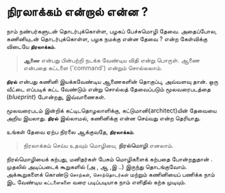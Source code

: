 # நிரலாக்கம் என்றால் என்ன ?

நாம் நண்பர்களுடன் தொடர்புக்கொள்ள, பழகப் பேச்சுமொழி தேவை. அதைப்போல, கணினியுடன் தொடர்புக்கொள்ள, பழக நமக்கு என்ன தேவை ? என்ற கேள்விக்கு விடையே **`நிரலாக்கம்`**. 

> **`ஆணை`**  என்பது பின்பற்றி நடக்க வேண்டிய விதி என்று பொருள். ஆணை என்பதை கட்டளை ('command') என்றும் சொல்லலாம்.

**`நிரல்`** என்பது கணினி இயக்கவேண்டிய ஆணைகளின் தொகுப்பு, அவ்வளவு தான். ஒரு வீட்டை எப்படிக் கட்ட வேண்டும் என்று சொல்லத் தேவைப்படும் மூலவரைபடத்தை (*blueprint*) போன்றது, இவ்வாணைகள். 

மூலவரைபடம் இன்றிக் கட்டிடதொழலாளிக்கு, கட்டுமானி(architect)யின் தேவையை அறிய இயலாது. **`நிரல்`** இல்லாமல், கணினிக்கு என்ன செய்வது என்ற தெரியாது. 

உங்கள் தேவை ஏற்ப நிரலை ஆக்குவதே, **`நிரலாக்கம்`**. 

> நிரலாக்கம் செய்ய உதவும் மொழியை, **நிரல்மொழி** எனலாம். 

நிரல்மொழியைக் கற்பது, மனிதர்கள் பேசும் மொழிகளைக் கற்பதை போன்றதுதான் . முதலில் அடிப்படைக் கூறுகளில் (அ , ஆ ,இ ..) இருந்து தொடங்குவோம். அக்கூறுகளைக் கொண்டு `சொற்கள்`, `சொற்தொடர்கள்` மற்றும்  கணினியைப்  பணிக்க நாம் இட வேண்டிய  `கட்டளைகளை` வரை படிப்படியாக நாம் எளிதில் கற்க முடியும். 
